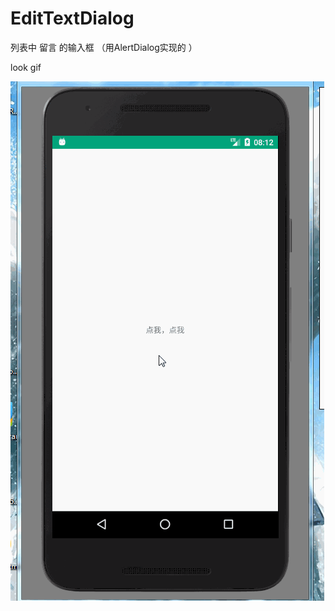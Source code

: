 # EditTextDialog
列表中 留言 的输入框  （用AlertDialog实现的 ）

look gif

![image](https://github.com/Yuanarcheannovice/EditTextDialog/blob/master/gif/editTextDialog.gif)
